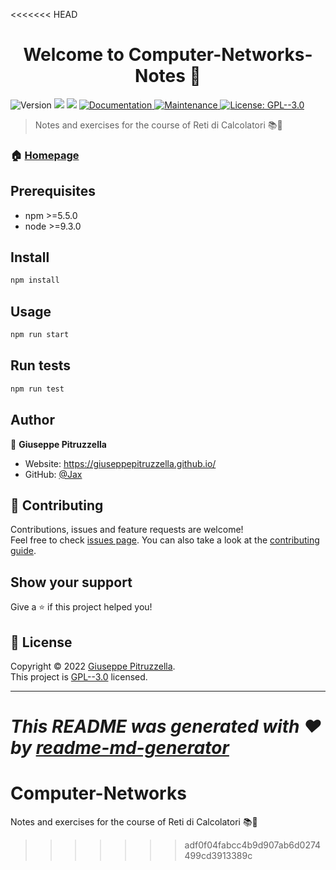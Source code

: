 <<<<<<< HEAD
<h1 align="center">Welcome to Computer-Networks-Notes 👋</h1>
<p>
  <img alt="Version" src="https://img.shields.io/badge/version-1.0.0-blue.svg?cacheSeconds=2592000" />
  <img src="https://img.shields.io/badge/npm-%3E%3D5.5.0-blue.svg" />
  <img src="https://img.shields.io/badge/node-%3E%3D9.3.0-blue.svg" />
  <a href="https://github.com/kefranabg/readme-md-generator#readme" target="_blank">
    <img alt="Documentation" src="https://img.shields.io/badge/documentation-yes-brightgreen.svg" />
  </a>
  <a href="https://github.com/kefranabg/readme-md-generator/graphs/commit-activity" target="_blank">
    <img alt="Maintenance" src="https://img.shields.io/badge/Maintained%3F-yes-green.svg" />
  </a>
  <a href="https://github.com/GiuseppePitruzzella/Computer-Networks/blob/main/LICENSE" target="_blank">
    <img alt="License: GPL--3.0" src="https://img.shields.io/github/license/Jax/Computer-Networks-Notes" />
  </a>
</p>

> Notes and exercises for the course of Reti di Calcolatori 📚🔗

### 🏠 [Homepage](https://github.com/GiuseppePitruzzella/Computer-Networks)

## Prerequisites

- npm >=5.5.0
- node >=9.3.0

## Install

```sh
npm install
```

## Usage

```sh
npm run start
```

## Run tests

```sh
npm run test
```

## Author

👤 **Giuseppe Pitruzzella**

* Website: https://giuseppepitruzzella.github.io/
* GitHub: [@Jax](https://github.com/Jax)

## 🤝 Contributing

Contributions, issues and feature requests are welcome!<br />Feel free to check [issues page](https://github.com/kefranabg/readme-md-generator/issues). You can also take a look at the [contributing guide](https://github.com/kefranabg/readme-md-generator/blob/master/CONTRIBUTING.md).

## Show your support

Give a ⭐️ if this project helped you!

## 📝 License

Copyright © 2022 [Giuseppe Pitruzzella](https://github.com/Jax).<br />
This project is [GPL--3.0](https://github.com/GiuseppePitruzzella/Computer-Networks/blob/main/LICENSE) licensed.

***
_This README was generated with ❤️ by [readme-md-generator](https://github.com/kefranabg/readme-md-generator)_
=======
# Computer-Networks
Notes and exercises for the course of Reti di Calcolatori 📚🔗
>>>>>>> adf0f04fabcc4b9d907ab6d0274499cd3913389c
